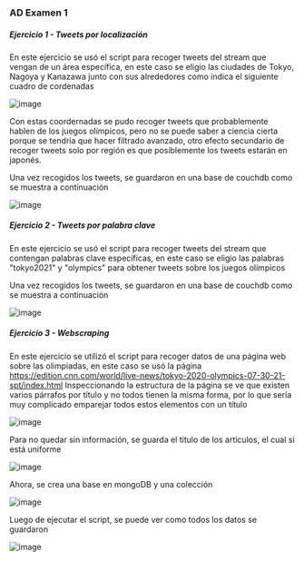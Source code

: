 ### AD Examen 1
##### Ejercicio 1 - Tweets por localización
En este ejercicio se usó el script para recoger tweets del stream que vengan de un área específica, en este caso se eligio las ciudades de Tokyo, Nagoya y Kanazawa junto con sus alrededores como indica el siguiente cuadro de cordenadas

![image](https://user-images.githubusercontent.com/66144847/127722276-982fe59e-fcb4-4ef9-95ea-20997f5c49e7.png)

Con estas coordernadas se pudo recoger tweets que probablemente hablen de los juegos olímpicos, pero no se puede saber a ciencia cierta porque se tendría que hacer filtrado avanzado, otro efecto secundario de recoger tweets solo por región es que posiblemente los tweets estarán en japonés.

Una vez recogidos los tweets, se guardaron en una base de couchdb como se muestra a continuación

![image](https://user-images.githubusercontent.com/66144847/127722390-f99f4d12-287a-4418-9c9c-3a87f7e36003.png)

##### Ejercicio 2 - Tweets por palabra clave
En este ejercicio se usó el script para recoger tweets del stream que contengan palabras clave específicas, en este caso se eligio las palabras "tokyo2021" y "olympics" para obtener tweets sobre los juegos olímpicos

Una vez recogidos los tweets, se guardaron en una base de couchdb como se muestra a continuación

![image](https://user-images.githubusercontent.com/66144847/127722548-a6ab0b62-2a7f-4a47-97fb-6b8069fcebae.png)

##### Ejercicio 3 - Webscraping
En este ejercicio se utilizó el script para recoger datos de una página web sobre las olimpiadas, en este caso se usó la página https://edition.cnn.com/world/live-news/tokyo-2020-olympics-07-30-21-spt/index.html
Inspeccionando la estructura de la página se ve que existen varios párrafos por título y no todos tienen la misma forma, por lo que sería muy complicado emparejar todos estos elementos con un título

![image](https://user-images.githubusercontent.com/66144847/127724198-2ac21abf-640b-4c0c-bd5b-092d957ede00.png)

Para no quedar sin información, se guarda el título de los artículos, el cual si está uniforme

![image](https://user-images.githubusercontent.com/66144847/127724254-c5a34e5e-2dfe-49ca-84bb-cae86d6eee93.png)

Ahora, se crea una base en mongoDB y una colección 

![image](https://user-images.githubusercontent.com/66144847/127722852-cad73390-556d-45e6-bd52-910e1c230b6d.png)

Luego de ejecutar el script, se puede ver como todos los datos se guardaron

![image](https://user-images.githubusercontent.com/66144847/127724291-8186f53d-e5b7-4cd2-9c84-34d15e6fe9d9.png)



